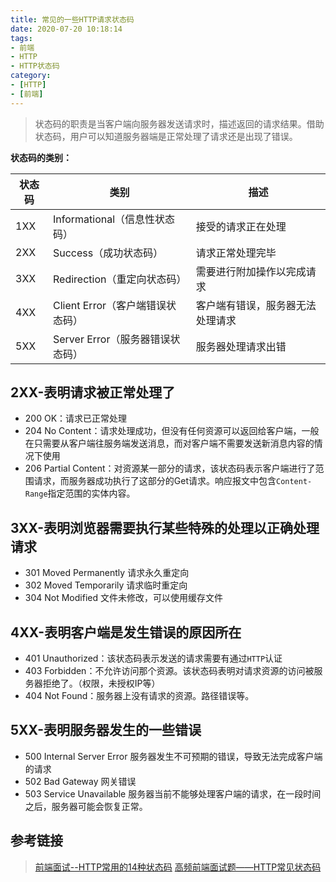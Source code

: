 ```yaml
---
title: 常见的一些HTTP请求状态码
date: 2020-07-20 10:18:14
tags:
- 前端
- HTTP
- HTTP状态码
category:
- [HTTP]
- [前端]
---
```


> 状态码的职责是当客户端向服务器发送请求时，描述返回的请求结果。借助状态码，用户可以知道服务器端是正常处理了请求还是出现了错误。

**状态码的类别：**

   状态码 | 类别 | 描述
   -|-|-
   1XX|Informational（信息性状态码）| 接受的请求正在处理
   2XX|Success（成功状态码）| 请求正常处理完毕
   3XX|Redirection（重定向状态码）| 需要进行附加操作以完成请求
   4XX|Client Error（客户端错误状态码）| 客户端有错误，服务器无法处理请求
   5XX|Server Error（服务器错误状态码）| 服务器处理请求出错

## 2XX-表明请求被正常处理了

- 200 OK：请求已正常处理
- 204 No Content：请求处理成功，但没有任何资源可以返回给客户端，一般在只需要从客户端往服务端发送消息，而对客户端不需要发送新消息内容的情况下使用
- 206 Partial Content：对资源某一部分的请求，该状态码表示客户端进行了范围请求，而服务器成功执行了这部分的Get请求。响应报文中包含`Content-Range`指定范围的实体内容。

## 3XX-表明浏览器需要执行某些特殊的处理以正确处理请求

- 301 Moved Permanently 请求永久重定向
- 302 Moved Temporarily 请求临时重定向
- 304 Not Modified 文件未修改，可以使用缓存文件

## 4XX-表明客户端是发生错误的原因所在

- 401 Unauthorized：该状态码表示发送的请求需要有通过`HTTP`认证
- 403 Forbidden：不允许访问那个资源。该状态码表明对请求资源的访问被服务器拒绝了。（权限，未授权IP等）
- 404 Not Found：服务器上没有请求的资源。路径错误等。

## 5XX-表明服务器发生的一些错误

- 500 Internal Server Error 服务器发生不可预期的错误，导致无法完成客户端的请求
- 502 Bad Gateway 网关错误
- 503 Service Unavailable 服务器当前不能够处理客户端的请求，在一段时间之后，服务器可能会恢复正常。

## 参考链接

 > [前端面试--HTTP常用的14种状态码](https://blog.csdn.net/stc90c51/article/details/106989293)
> [高频前端面试题——HTTP常见状态码](https://blog.csdn.net/qq_42570802/article/details/106550846)
